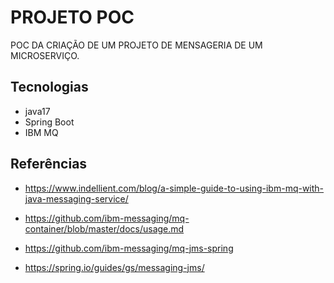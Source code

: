 # PROJETO POC #
POC DA CRIAÇÃO DE UM PROJETO DE MENSAGERIA DE UM MICROSERVIÇO.

## Tecnologias ##
* java17
* Spring Boot
* IBM MQ

## Referências ##

- https://www.indellient.com/blog/a-simple-guide-to-using-ibm-mq-with-java-messaging-service/

- https://github.com/ibm-messaging/mq-container/blob/master/docs/usage.md

- https://github.com/ibm-messaging/mq-jms-spring

- https://spring.io/guides/gs/messaging-jms/